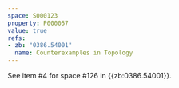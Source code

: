 ```yaml
---
space: S000123
property: P000057
value: true
refs:
- zb: "0386.54001"
  name: Counterexamples in Topology
---
```


See item #4 for space #126 in {{zb:0386.54001}}.
